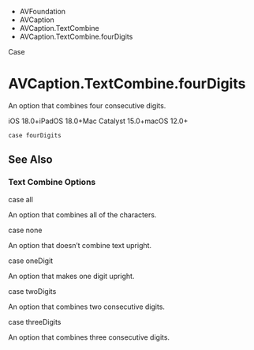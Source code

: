 

- AVFoundation
- AVCaption
- AVCaption.TextCombine
-  AVCaption.TextCombine.fourDigits 

Case

# AVCaption.TextCombine.fourDigits

An option that combines four consecutive digits.

iOS 18.0+iPadOS 18.0+Mac Catalyst 15.0+macOS 12.0+

``` source
case fourDigits
```

## See Also

### Text Combine Options

case all

An option that combines all of the characters.

case none

An option that doesn’t combine text upright.

case oneDigit

An option that makes one digit upright.

case twoDigits

An option that combines two consecutive digits.

case threeDigits

An option that combines three consecutive digits.

